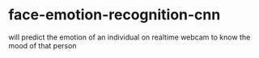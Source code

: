 # face-emotion-recognition-cnn
will predict the emotion of an individual on realtime webcam to know the mood of that person

